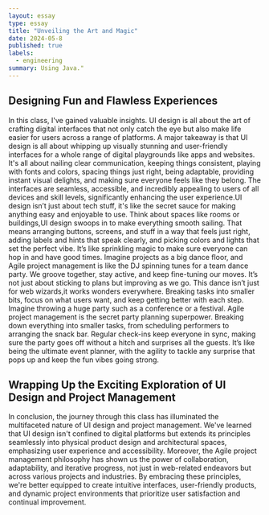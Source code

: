 ```yaml
---
layout: essay
type: essay
title: "Unveiling the Art and Magic"
date: 2024-05-8
published: true
labels:
  - engineering
summary: Using Java."
---
```


## Designing Fun and Flawless Experiences
In this class, I've gained valuable insights. UI design is all about the art of crafting digital interfaces that not only catch the eye but also make life easier for users across a range of platforms. A major takeaway is that UI design is all about whipping up visually stunning and user-friendly interfaces for a whole range of digital playgrounds like apps and websites. It's all about nailing clear communication, keeping things consistent, playing with fonts and colors, spacing things just right, being adaptable, providing instant visual delights, and making sure everyone feels like they belong. The interfaces are seamless, accessible, and incredibly appealing to users of all devices and skill levels, significantly enhancing the user experience.UI design isn’t just about tech stuff, it's like the secret sauce for making anything easy and enjoyable to use. Think about spaces like rooms or buildings,UI design swoops in to make everything smooth sailing. That means arranging buttons, screens, and stuff in a way that feels just right, adding labels and hints that speak clearly, and picking colors and lights that set the perfect vibe. It’s like sprinkling magic to make sure everyone can hop in and have good times. 
Imagine projects as a big dance floor, and Agile project management is like the DJ spinning tunes for a team dance party. We groove together, stay active, and keep fine-tuning our moves. It’s not just about sticking to plans but improving as we go. This dance isn’t just for web wizards,it works wonders everywhere. Breaking tasks into smaller bits, focus on what users want, and keep getting better with each step. Imagine throwing a huge party such as a  conference or a festival. Agile project management is the secret party planning superpower. Breaking down everything into smaller tasks, from scheduling performers to arranging the snack bar. Regular check-ins keep everyone in sync, making sure the party goes off without a hitch and surprises all the guests. It’s like being the ultimate event planner, with the agility to tackle any surprise that pops up and keep the fun vibes going strong. 


## Wrapping Up the Exciting Exploration of UI Design and Project Management
In conclusion, the journey through this class has illuminated the multifaceted nature of UI design and project management. We've learned that UI design isn't confined to digital platforms but extends its principles seamlessly into physical product design and architectural spaces, emphasizing user experience and accessibility. Moreover, the Agile project management philosophy has shown us the power of collaboration, adaptability, and iterative progress, not just in web-related endeavors but across various projects and industries. By embracing these principles, we're better equipped to create intuitive interfaces, user-friendly products, and dynamic project environments that prioritize user satisfaction and continual improvement.


